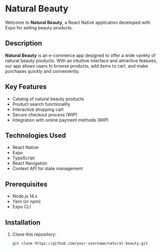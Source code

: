# Natural Beauty

Welcome to **Natural Beauty**, a React Native application developed with Expo for selling beauty products.

## Description

**Natural Beauty** is an e-commerce app designed to offer a wide variety of natural beauty products. With an intuitive interface and attractive features, our app allows users to browse products, add items to cart, and make purchases quickly and conveniently.

## Key Features

- Catalog of natural beauty products
- Product search functionality
- Interactive shopping cart
- Secure checkout process (WIP)
- Integration with online payment methods (WIP)

## Technologies Used

- React Native
- Expo
- TypeScript
- React Navigation
- Context API for state management

## Prerequisites

- Node.js 14.x
- Yarn (or npm)
- Expo CLI

## Installation

1. Clone this repository:
   ```bash
   git clone https://github.com/your-username/natural-beauty.git
   ```
